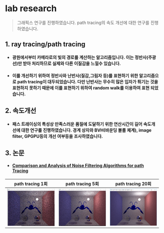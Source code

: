 lab research
=======
> 그래픽스 연구를 진행하였습니다. path tracing의 속도 개선에 대한 연구를 진행하였습니다.
## 1. ray tracing/path tracing
* #### 광원에서부터 카메라로의 빛의 경로를 계산하는 알고리즘입니다. 이는 정반사(주광선)만 받아 처리하므로 실제와 다른 이질감을 느낄수 있습니다.
* #### 이를 개선하기 위하여 정반사와 난반사(질감,그림자 등)를 표현하기 위한 알고리즘으로 path tracing이 대두되었습니다. 다만 난반사는 무수히 많은 입자가 튀기는 것을 표현하지 못하기 때문에 이를 표현하기 위하여 random walk를 이용하여 표현 되었습니다.

## 2. 속도개선
* #### 패스 트래이싱의 특성상 만족스러운 품질에 도달하기 위한 연산시간이 길어 속도개선에 대한 연구를 진행하였습니다. 경계 상자와 BVH(바운딩 볼륨 체계), image filter, GPGPU등의 개선 여부등을 조사하였습니다. 

## 3. 논문
* #### [Comparison and Analysis of Noise Filtering Algorithms for path Tracing](http://www.irphouse.com/ijert19/ijertv12n6_08.pdf)
| path tracing 1회 | path tracing 5회 | path tracing 20회|
|---|---|---|
| ![img1](./2.png) | ![img2](./3.png) | ![img3](./4.png) |

[//]: #

